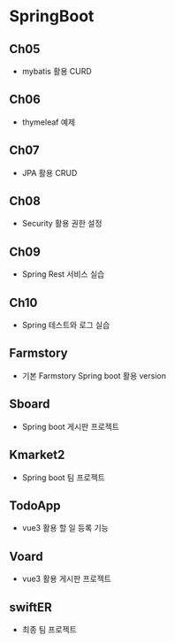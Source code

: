 # SpringBoot

## Ch05

- mybatis 활용 CURD

## Ch06

- thymeleaf 예제

## Ch07

- JPA 활용 CRUD

## Ch08

- Security 활용 권한 설정

## Ch09

- Spring Rest 서비스 실습

## Ch10

- Spring 테스트와 로그 실습

## Farmstory

- 기본 Farmstory Spring boot 활용 version

## Sboard

- Spring boot 게시판 프로젝트

## Kmarket2

- Spring boot 팀 프로젝트

## TodoApp

- vue3 활용 할 일 등록 기능

## Voard

- vue3 활용 게시판 프로젝트

## swiftER

- 최종 팀 프로젝트
